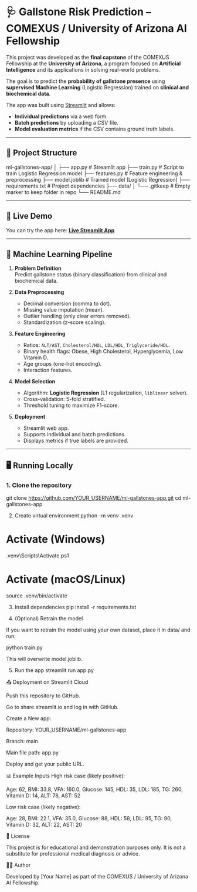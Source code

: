 # 🩺 Gallstone Risk Prediction – COMEXUS / University of Arizona AI Fellowship

This project was developed as the **final capstone** of the COMEXUS Fellowship at the **University of Arizona**, a program focused on **Artificial Intelligence** and its applications in solving real-world problems.

The goal is to predict the **probability of gallstone presence** using **supervised Machine Learning** (Logistic Regression) trained on **clinical and biochemical data**.

The app was built using [Streamlit](https://streamlit.io/) and allows:
- **Individual predictions** via a web form.
- **Batch predictions** by uploading a CSV file.
- **Model evaluation metrics** if the CSV contains ground truth labels.

---

## 📂 Project Structure
ml-gallstones-app/
│
├── app.py # Streamlit app
├── train.py # Script to train Logistic Regression model
├── features.py # Feature engineering & preprocessing
├── model.joblib # Trained model (Logistic Regression)
├── requirements.txt # Project dependencies
├── data/
│ └── .gitkeep # Empty marker to keep folder in repo
└── README.md

---

## 🚀 Live Demo

You can try the app here: **[Live Streamlit App](https://YOUR-APP-URL.streamlit.app)**

---

## 🧠 Machine Learning Pipeline

1. **Problem Definition**  
   Predict gallstone status (binary classification) from clinical and biochemical data.

2. **Data Preprocessing**  
   - Decimal conversion (comma to dot).  
   - Missing value imputation (mean).  
   - Outlier handling (only clear errors removed).  
   - Standardization (z-score scaling).

3. **Feature Engineering**  
   - Ratios: `ALT/AST`, `Cholesterol/HDL`, `LDL/HDL`, `Triglyceride/HDL`.  
   - Binary health flags: Obese, High Cholesterol, Hyperglycemia, Low Vitamin D.  
   - Age groups (one-hot encoding).  
   - Interaction features.

4. **Model Selection**  
   - Algorithm: **Logistic Regression** (L1 regularization, `liblinear` solver).  
   - Cross-validation: 5-fold stratified.  
   - Threshold tuning to maximize F1-score.

5. **Deployment**  
   - Streamlit web app.  
   - Supports individual and batch predictions.  
   - Displays metrics if true labels are provided.

---

## 🖥 Running Locally

### 1. Clone the repository
git clone https://github.com/YOUR_USERNAME/ml-gallstones-app.git
cd ml-gallstones-app

2. Create virtual environment
python -m venv .venv
# Activate (Windows)
.venv\Scripts\Activate.ps1
# Activate (macOS/Linux)
source .venv/bin/activate

3. Install dependencies
pip install -r requirements.txt

4. (Optional) Retrain the model

If you want to retrain the model using your own dataset, place it in data/ and run:

python train.py


This will overwrite model.joblib.

5. Run the app
streamlit run app.py

📤 Deployment on Streamlit Cloud

Push this repository to GitHub.

Go to share.streamlit.io and log in with GitHub.

Create a New app:

Repository: YOUR_USERNAME/ml-gallstones-app

Branch: main

Main file path: app.py

Deploy and get your public URL.

📊 Example Inputs
High risk case (likely positive):

Age: 62, BMI: 33.8, VFA: 160.0, Glucose: 145, HDL: 35, LDL: 185, TG: 260, Vitamin D: 14, ALT: 78, AST: 52

Low risk case (likely negative):

Age: 28, BMI: 22.1, VFA: 35.0, Glucose: 88, HDL: 58, LDL: 95, TG: 90, Vitamin D: 32, ALT: 22, AST: 20

📜 License

This project is for educational and demonstration purposes only.
It is not a substitute for professional medical diagnosis or advice.

👩‍💻 Author

Developed by [Your Name] as part of the COMEXUS / University of Arizona AI Fellowship.
